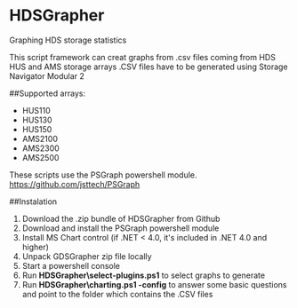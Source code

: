# HDSGrapher

Graphing HDS storage statistics

This script framework can creat graphs from .csv files coming from HDS HUS and AMS storage arrays
.CSV files have to be generated using Storage Navigator Modular 2


##Supported arrays:
* HUS110
* HUS130
* HUS150
* AMS2100
* AMS2300
* AMS2500

These scripts use the PSGraph powershell module. 
https://github.com/jsttech/PSGraph

##Instalation
1. Download the .zip bundle of HDSGrapher from Github
2. Download and install the PSGraph powershell module
3. Install MS Chart control (if .NET < 4.0, it's included in .NET 4.0 and higher)
4. Unpack GDSGrapher zip file locally
5. Start a powershell console
6. Run **HDSGrapher\select-plugins.ps1** to select graphs to generate
7. Run **HDSGrapher\charting.ps1 -config** to answer some basic questions and point to the folder which contains the .CSV files
